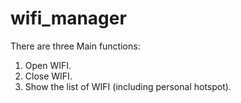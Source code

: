 # wifi_manager

There are three Main functions:

1. Open WIFI.
2. Close WIFI.
3. Show the list of WIFI (including personal hotspot).

